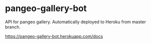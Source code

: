 # pangeo-gallery-bot

API for pangeo gallery. Automatically deployed to Heroku from master branch.

<https://pangeo-gallery-bot.herokuapp.com/docs>
